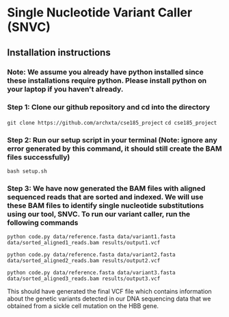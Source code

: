 # Single Nucleotide Variant Caller (SNVC) 

## Installation instructions
### Note: We assume you already have python installed since these installations require python. Please install python on your laptop if you haven't already. 

### Step 1: Clone our github repository and cd into the directory
``` git clone https://github.com/archxta/cse185_project ```
``` cd cse185_project ```

### Step 2: Run our setup script in your terminal (Note: ignore any error generated by this command, it should still create the BAM files successfully)
```bash setup.sh```

### Step 3: We have now generated the BAM files with aligned sequenced reads that are sorted and indexed. We will use these BAM files to identify single nucleotide substitutions using our tool, SNVC.  To run our variant caller, run the following commands

```python code.py data/reference.fasta data/variant1.fasta data/sorted_aligned1_reads.bam results/output1.vcf```

```python code.py data/reference.fasta data/variant2.fasta data/sorted_aligned2_reads.bam results/output2.vcf```

```python code.py data/reference.fasta data/variant3.fasta data/sorted_aligned3_reads.bam results/output3.vcf```

This should have generated the final VCF file which contains information about the genetic variants detected in our DNA sequencing data that we obtained from a sickle cell mutation on the HBB gene. 









